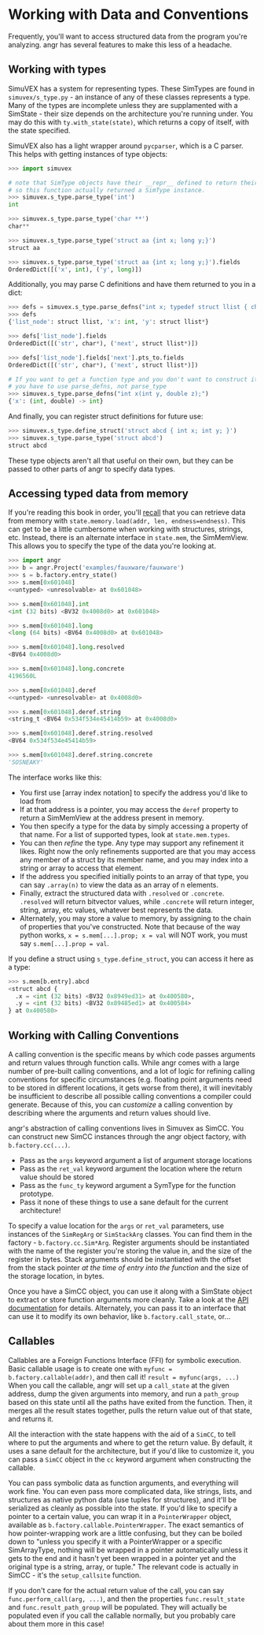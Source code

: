 Working with Data and Conventions
=================================

Frequently, you'll want to access structured data from the program you're analyzing.
angr has several features to make this less of a headache.

## Working with types

SimuVEX has a system for representing types.
These SimTypes are found in `simuvex/s_type.py` - an instance of any of these classes represents a type.
Many of the types are incomplete unless they are supplamented with a SimState - their size depends on the architecture you're running under.
You may do this with `ty.with_state(state)`, which returns a copy of itself, with the state specified.

SimuVEX also has a light wrapper around `pycparser`, which is a C parser.
This helps with getting instances of type objects:

```python
>>> import simuvex

# note that SimType objects have their __repr__ defined to return their c type name,
# so this function actually returned a SimType instance.
>>> simuvex.s_type.parse_type('int')
int

>>> simuvex.s_type.parse_type('char **')
char**

>>> simuvex.s_type.parse_type('struct aa {int x; long y;}')
struct aa

>>> simuvex.s_type.parse_type('struct aa {int x; long y;}').fields
OrderedDict([('x', int), ('y', long)])
```

Additionally, you may parse C definitions and have them returned to you in a dict:

```python
>>> defs = simuvex.s_type.parse_defns("int x; typedef struct llist { char* str; struct llist *next; } list_node; list_node *y;")
>>> defs
{'list_node': struct llist, 'x': int, 'y': struct llist*}

>>> defs['list_node'].fields
OrderedDict([('str', char*), ('next', struct llist*)])

>>> defs['list_node'].fields['next'].pts_to.fields
OrderedDict([('str', char*), ('next', struct llist*)])

# If you want to get a function type and you don't want to construct it manually,
# you have to use parse_defns, not parse_type
>>> simuvex.s_type.parse_defns("int x(int y, double z);")
{'x': (int, double) -> int}
```

And finally, you can register struct definitions for future use:

```python
>>> simuvex.s_type.define_struct('struct abcd { int x; int y; }')
>>> simuvex.s_type.parse_type('struct abcd')
struct abcd
```

These type objects aren't all that useful on their own, but they can be passed to other parts of angr to specify data types.

## Accessing typed data from memory

If you're reading this book in order, you'll [recall](states.md) that you can retrieve data from memory with `state.memory.load(addr, len, endness=endness)`.
This can get to be a little cumbersome when working with structures, strings, etc.
Instead, there is an alternate interface in `state.mem`, the SimMemView.
This allows you to specify the type of the data you're looking at.

```python
>>> import angr
>>> b = angr.Project('examples/fauxware/fauxware')
>>> s = b.factory.entry_state()
>>> s.mem[0x601048]
<<untyped> <unresolvable> at 0x601048>

>>> s.mem[0x601048].int
<int (32 bits) <BV32 0x4008d0> at 0x601048>

>>> s.mem[0x601048].long
<long (64 bits) <BV64 0x4008d0> at 0x601048>

>>> s.mem[0x601048].long.resolved
<BV64 0x4008d0>

>>> s.mem[0x601048].long.concrete
4196560L

>>> s.mem[0x601048].deref
<<untyped> <unresolvable> at 0x4008d0>

>>> s.mem[0x601048].deref.string
<string_t <BV64 0x534f534e45414b59> at 0x4008d0>

>>> s.mem[0x601048].deref.string.resolved
<BV64 0x534f534e45414b59>

>>> s.mem[0x601048].deref.string.concrete
'SOSNEAKY'
```

The interface works like this:

- You first use [array index notation] to specify the address you'd like to load from
- If at that address is a pointer, you may access the `deref` property to return a SimMemView at the address present in memory.
- You then specify a type for the data by simply accessing a property of that name.
  For a list of supported types, look at `state.mem.types`.
- You can then _refine_ the type. Any type may support any refinement it likes.
  Right now the only refinements supported are that you may access any member of a struct by its member name, and you may index into a string or array to access that element.
- If the address you specified initially points to an array of that type, you can say `.array(n)` to view the data as an array of n elements.
- Finally, extract the structured data with `.resolved` or `.concrete`.
  `.resolved` will return bitvector values, while `.concrete` will return integer, string, array, etc values, whatever best represents the data.
- Alternately, you may store a value to memory, by assigning to the chain of properties that you've constructed.
  Note that because of the way python works, `x = s.mem[...].prop; x = val` will NOT work, you must say `s.mem[...].prop = val`.

If you define a struct using `s_type.define_struct`, you can access it here as a type:

```python
>>> s.mem[b.entry].abcd
<struct abcd {
  .x = <int (32 bits) <BV32 0x8949ed31> at 0x400580>,
  .y = <int (32 bits) <BV32 0x89485ed1> at 0x400584>
} at 0x400580>
```

## Working with Calling Conventions

A calling convention is the specific means by which code passes arguments and return values through function calls.
While angr comes with a large number of pre-built calling conventions, and a lot of logic for refining calling conventions for specific circumstances (e.g. floating point arguments need to be stored in different locations, it gets worse from there), it will inevitably be insufficient to describe all possible calling conventions a compiler could generate.
Because of this, you can _customize_ a calling convention by describing where the arguments and return values should live.

angr's abstraction of calling conventions lives in Simuvex as SimCC.
You can construct new SimCC instances through the angr object factory, with `b.factory.cc(...)`.

- Pass as the `args` keyword argument a list of argument storage locations
- Pass as the `ret_val` keyword argument the location where the return value should be stored
- Pass as the `func_ty` keyword argument a SymType for the function prototype.
- Pass it none of these things to use a sane default for the current architecture!

To specify a value location for the `args` or `ret_val` parameters, use instances of the `SimRegArg` or `SimStackArg` classes.
You can find them in the factory - `b.factory.cc.Sim*Arg`.
Register arguments should be instantiated with the name of the register you're storing the value in, and the size of the register in bytes.
Stack arguments should be instantiated with the offset from the stack pointer *at the time of entry into the function* and the size of the storage location, in bytes.

Once you have a SimCC object, you can use it along with a SimState object to extract or store function arguments more cleanly.
Take a look at the [API documentation](http://angr.io/api-doc/simuvex.html#simuvex.s_cc.SimCC) for details.
Alternately, you can pass it to an interface that can use it to modify its own behavior, like `b.factory.call_state`, or...

## Callables

<a name=callables></a>

Callables are a Foreign Functions Interface (FFI) for symbolic execution.
Basic callable usage is to create one with `myfunc = b.factory.callable(addr)`, and then call it! `result = myfunc(args, ...)`
When you call the callable, angr will set up a `call_state` at the given address, dump the given arguments into memory, and run a `path_group` based on this state until all the paths have exited from the function.
Then, it merges all the result states together, pulls the return value out of that state, and returns it.

All the interaction with the state happens with the aid of a `SimCC`, to tell where to put the arguments and where to get the return value.
By default, it uses a sane default for the architecture, but if you'd like to customize it, you can pass a `SimCC` object in the `cc` keyword argument when constructing the callable.

You can pass symbolic data as function arguments, and everything will work fine.
You can even pass more complicated data, like strings, lists, and structures as native python data (use tuples for structures), and it'll be serialized as cleanly as possible into the state.
If you'd like to specify a pointer to a certain value, you can wrap it in a `PointerWrapper` object, available as `b.factory.callable.PointerWrapper`.
The exact semantics of how pointer-wrapping work are a little confusing, but they can be boiled down to "unless you specify it with a PointerWrapper or a specific SimArrayType, nothing will be wrapped in a pointer automatically unless it gets to the end and it hasn't yet been wrapped in a pointer yet and the original type is a string, array, or tuple."
The relevant code is actually in SimCC - it's the `setup_callsite` function.

If you don't care for the actual return value of the call, you can say `func.perform_call(arg, ...)`, and then the properties `func.result_state` and `func.result_path_group` will be populated.
They will actually be populated even if you call the callable normally, but you probably care about them more in this case!
